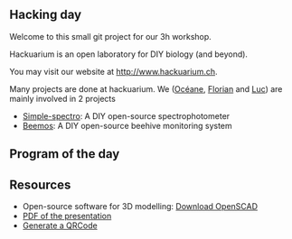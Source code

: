 ## Hacking day

Welcome to this small git project for our 3h workshop.

Hackuarium is an open laboratory for DIY biology (and beyond).

You may visit our website at http://www.hackuarium.ch.

Many projects are done at hackuarium. We ([Océane](https://github.com/opatiny), [Florian](https://github.com/fpatiny) and [Luc](https://github.com/lpatiny)) are mainly involved in 2 projects
* [Simple-spectro](https://hackuarium.github.io/simple-spectro): A DIY open-source spectrophotometer
* [Beemos](https://hackuarium.github.io/beemos): A DIY open-source beehive monitoring system

## Program of the day


## Resources

* Open-source software for 3D modelling: 
[Download OpenSCAD](http://www.openscad.org/downloads.html)
* [PDF of the presentation]()
* [Generate a QRCode](qrcode)